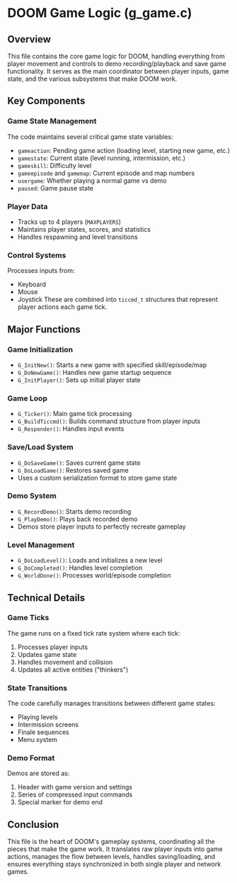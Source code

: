 # DOOM Game Logic (g_game.c)

## Overview
This file contains the core game logic for DOOM, handling everything from player movement and controls to demo recording/playback and save game functionality. It serves as the main coordinator between player inputs, game state, and the various subsystems that make DOOM work.

## Key Components

### Game State Management
The code maintains several critical game state variables:
- `gameaction`: Pending game action (loading level, starting new game, etc.)
- `gamestate`: Current state (level running, intermission, etc.) 
- `gameskill`: Difficulty level
- `gameepisode` and `gamemap`: Current episode and map numbers
- `usergame`: Whether playing a normal game vs demo
- `paused`: Game pause state

### Player Data
- Tracks up to 4 players (`MAXPLAYERS`)
- Maintains player states, scores, and statistics
- Handles respawning and level transitions

### Control Systems
Processes inputs from:
- Keyboard
- Mouse 
- Joystick
These are combined into `ticcmd_t` structures that represent player actions each game tick.

## Major Functions

### Game Initialization
- `G_InitNew()`: Starts a new game with specified skill/episode/map
- `G_DoNewGame()`: Handles new game startup sequence
- `G_InitPlayer()`: Sets up initial player state

### Game Loop
- `G_Ticker()`: Main game tick processing
- `G_BuildTiccmd()`: Builds command structure from player inputs
- `G_Responder()`: Handles input events

### Save/Load System
- `G_DoSaveGame()`: Saves current game state
- `G_DoLoadGame()`: Restores saved game
- Uses a custom serialization format to store game state

### Demo System
- `G_RecordDemo()`: Starts demo recording
- `G_PlayDemo()`: Plays back recorded demo
- Demos store player inputs to perfectly recreate gameplay

### Level Management  
- `G_DoLoadLevel()`: Loads and initializes a new level
- `G_DoCompleted()`: Handles level completion
- `G_WorldDone()`: Processes world/episode completion

## Technical Details

### Game Ticks
The game runs on a fixed tick rate system where each tick:
1. Processes player inputs
2. Updates game state
3. Handles movement and collision
4. Updates all active entities ("thinkers")

### State Transitions
The code carefully manages transitions between different game states:
- Playing levels
- Intermission screens
- Finale sequences
- Menu system

### Demo Format
Demos are stored as:
1. Header with game version and settings
2. Series of compressed input commands
3. Special marker for demo end

## Conclusion
This file is the heart of DOOM's gameplay systems, coordinating all the pieces that make the game work. It translates raw player inputs into game actions, manages the flow between levels, handles saving/loading, and ensures everything stays synchronized in both single player and network games.
